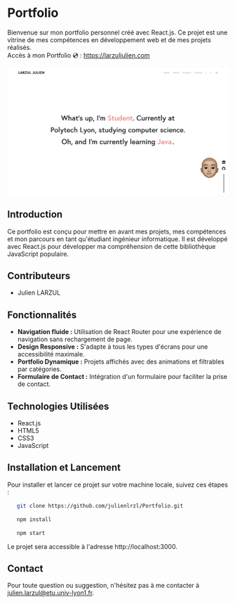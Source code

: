 # Portfolio

Bienvenue sur mon portfolio personnel créé avec React.js. Ce projet est une vitrine de mes compétences en développement web et de mes projets réalisés.  
Accès à mon Portfolio 💿 : https://larzuljulien.com


![Screen du Portfolio](ScreenPortfolio.png)


## Introduction

Ce portfolio est conçu pour mettre en avant mes projets, mes compétences et mon parcours en tant qu'étudiant ingénieur informatique. Il est développé avec React.js pour développer ma compréhension
de cette bibliothèque JavaScript populaire.

## Contributeurs

- Julien LARZUL

## Fonctionnalités

- **Navigation fluide :** Utilisation de React Router pour une expérience de navigation sans rechargement de page.
- **Design Responsive :** S'adapte à tous les types d'écrans pour une accessibilité maximale.
- **Portfolio Dynamique :** Projets affichés avec des animations et filtrables par catégories.
- **Formulaire de Contact :** Intégration d'un formulaire pour faciliter la prise de contact.

## Technologies Utilisées

- React.js
- HTML5
- CSS3
- JavaScript

## Installation et Lancement

Pour installer et lancer ce projet sur votre machine locale, suivez ces étapes :

```bash
   git clone https://github.com/julienlrzl/Portfolio.git
```

```bash
   npm install
```

```bash
   npm start
```

Le projet sera accessible à l'adresse http://localhost:3000.

## Contact

Pour toute question ou suggestion, n'hésitez pas à me contacter à julien.larzul@etu.univ-lyon1.fr.
